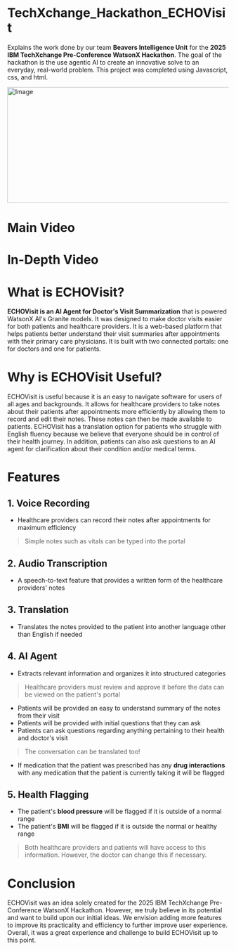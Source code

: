 # TechXchange_Hackathon_ECHOVisit
Explains the work done by our team **Beavers Intelligence Unit** for the **2025 IBM TechXchange Pre-Conference WatsonX Hackathon**. The goal of the hackathon is the use agentic AI to create an innovative solve to an everyday, real-world problem. This project was completed using Javascript, css, and html.

<img width="704" height="264" alt="Image" src="https://github.com/user-attachments/assets/11b25f72-0548-44c1-b71b-0faa63b3eea3" />

# Main Video
# In-Depth Video

# What is ECHOVisit? 
**ECHOVisit is an AI Agent for Doctor's Visit Summarization** that is powered WatsonX AI's Granite models. It was designed to make doctor visits easier for both patients and healthcare providers. It is a web-based platform that helps patients better understand their visit summaries after appointments with their primary care physicians. It is built with two connected portals: one for doctors and one for patients. 


# Why is ECHOVisit Useful?
ECHOVisit is useful because it is an easy to navigate software for users of all ages and backgrounds. It allows for healthcare providers to take notes about their patients after appointments more efficiently by allowing them to record and edit their notes. These notes can then be made available to patients. ECHOVisit has a translation option for patients who struggle with English fluency because we believe that everyone should be in control of their health journey. In addition, patients can also ask questions to an AI agent for clarification about their condition and/or medical terms.  

# Features
## 1. Voice Recording
- Healthcare providers can record their notes after appointments for maximum efficiency
> Simple notes such as vitals can be typed into the portal
## 2. Audio Transcription
- A speech-to-text feature that provides a written form of the healthcare providers' notes
## 3. Translation
- Translates the notes provided to the patient into another language other than English if needed
## 4. AI Agent
- Extracts relevant information and organizes it into structured categories
> Healthcare providers must review and approve it before the data can be viewed on the patient's portal
- Patients will be provided an easy to understand summary of the notes from their visit
- Patients will be provided with initial questions that they can ask
- Patients can ask questions regarding anything pertaining to their health and doctor's visit
> The conversation can be translated too!
- If medication that the patient was prescribed has any **drug interactions** with any medication that the patient is currently taking it will be flagged
## 5. Health Flagging
- The patient's **blood pressure** will be flagged if it is outside of a normal range
- The patient's **BMI** will be flagged if it is outside the normal or healthy range
> Both healthcare providers and patients will have access to this information. However, the doctor can change this if necessary.

# Conclusion
ECHOVisit was an idea solely created for the 2025 IBM TechXchange Pre-Conference WatsonX Hackathon. However, we truly believe in its potential and want to build upon our initial ideas. We envision adding more features to improve its practicality and efficiency to further improve user experience. Overall, it was a great experience and challenge to build ECHOVisit up to this point.
